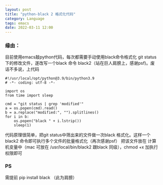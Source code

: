 ```yaml
---
layout: post
title: "python-black 2 格式化代码"
category: Language
tags: emacs
date: 2022-03-11 12:00
---
```



### 缘由：
目前使用emacs敲python代码，每次都需要手动使用black命令格式化 git status下的修改文件，遂改写一个black 命令 black2（站在巨人肩膀上，感谢psf)。废话不多说，上代码


```
#!/usr/local/opt/python@3.9/bin/python3.9
# -*- coding: utf-8 -*-

import os
from time import sleep

cmd = "git status | grep 'modified'"
a = os.popen(cmd).read()
b = a.replace("modified:", "").splitlines()
for i in b:
    os.popen("black " + i.lstrip())
    sleep(1)
```

代码原理很简单，把git status中筛出来的文件做一次black  格式化。这样一个black2 命令即可执行多个文件的批量格式化（再次感谢psf）
把该文件放在 计算机变量中（mac 可放在 /usr/local/bin/black2 跟black 同级），chmod +x 加执行权限即可

### PS
需提前 pip install black （此为肩膀）
